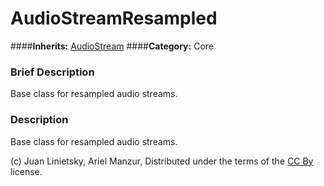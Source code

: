 #  AudioStreamResampled  
####**Inherits:** [AudioStream](class_audiostream)
####**Category:** Core

###  Brief Description  
Base class for resampled audio streams.

###  Description  
Base class for resampled audio streams.


(c) Juan Linietsky, Ariel Manzur, Distributed under the terms of the [CC By](https://creativecommons.org/licenses/by/3.0/legalcode) license.
